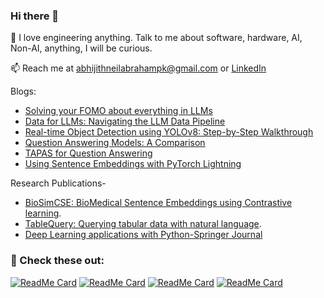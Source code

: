 ### Hi there 👋
<!--
![](https://media.tenor.com/images/76ddd52c083db7ed839874e3e28a8119/tenor.gif)
-->

🔭 I love engineering anything. Talk to me about software, hardware, AI, Non-AI, anything, I will be curious.

   
📫 Reach me at abhijithneilabrahampk@gmail.com or [LinkedIn](https://www.linkedin.com/in/abhijith-neil-abraham-765165141/. )    

    

Blogs:
- [Solving your FOMO about everything in LLMs](https://medium.com/@abhijithneilabraham/solving-your-fomo-about-everything-in-llms-28c93b6b949a)
- [Data for LLMs: Navigating the LLM Data Pipeline](https://medium.com/@abhijithneilabraham/data-for-llms-navigating-the-llm-data-pipeline-23a449993782)
- [Real-time Object Detection using YOLOv8: Step-by-Step Walkthrough](https://www.e2enetworks.com/blog/real-time-object-detection-using-yolov8-step-by-step-walkthrough)
- [Question Answering Models: A Comparison](https://blog.paperspace.com/question-answering-models-a-comparison/)
- [TAPAS for Question Answering](https://blog.paperspace.com/tapas-question-answering/)
- [Using Sentence Embeddings with PyTorch Lightning](https://blog.paperspace.com/sentence-embeddings-pytorch-lightning/)


Research Publications-   
- [BioSimCSE: BioMedical Sentence Embeddings using Contrastive learning](https://aclanthology.org/2022.louhi-1.10/).  
- [TableQuery: Querying tabular data with natural language](https://arxiv.org/abs/2202.00454).    
- [Deep Learning applications with Python-Springer Journal](https://link.springer.com/chapter/10.1007%2F978-3-030-66519-7_2)



<!--
**abhijithneilabraham/abhijithneilabraham** is a ✨ _special_ ✨ repository because its `README.md` (this file) appears on your GitHub profile.

To know how I iterated my career, check out my [AI roadmap](https://app.reallyconfused.co/roadmap?roadmap=141) ! 

A fun side project: https://aipuzzler.web.app/
Here are some ideas to get you started:

- 🔭 I’m currently working on ...
- 🌱 I’m currently learning ...
- 👯 I’m looking to collaborate on ...
- 🤔 I’m looking for help with ...
- 💬 Ask me about ...
- 📫 How to reach me: ...
- 😄 Pronouns: ...
- ⚡ Fun fact: ...
-->



###  👋 Check these out:
[![ReadMe Card](https://github-readme-stats.vercel.app/api/pin/?username=vitalops&repo=datatune)](https://github.com/vitalops/datatune)
[![ReadMe Card](https://github-readme-stats.vercel.app/api/pin/?username=autonomio&repo=jako)](https://github.com/autonomio/jako)
[![ReadMe Card](https://github-readme-stats.vercel.app/api/pin/?username=nfflow&repo=pubmedflow)](https://github.com/nfflow/pubmedflow) 
[![ReadMe Card](https://github-readme-stats.vercel.app/api/pin/?username=nfflow&repo=redditflow)](https://github.com/nfflow/redditflow) 

